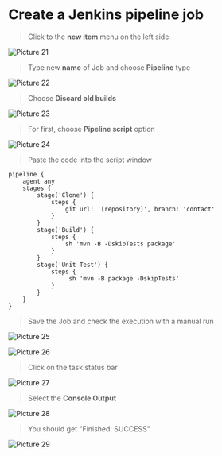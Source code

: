 # Create a Jenkins pipeline job

>Click to the **new item** menu on the left side 

![Picture 21](../assets/step2pic1newItem.png)

>Type new **name** of Job and choose **Pipeline** type

![Picture 22](../assets/step2pic2createJob.png)

>Choose **Discard old builds**

![Picture 23](../assets/step2pic3oldBuilds.png)

>For first, choose **Pipeline script** option

![Picture 24](../assets/step2pic4pipelineScript.png)

>Paste the code into the script window

```
pipeline {
    agent any
    stages {
        stage('Clone') {
            steps {
                git url: '[repository]', branch: 'contact'
            }
        }
        stage('Build') {
            steps {
                sh 'mvn -B -DskipTests package'
            }
        }
        stage('Unit Test') {
            steps {
                 sh 'mvn -B package -DskipTests'
            }
        }
    }
}
```

>Save the Job and check the execution with a manual run

![Picture 25](../assets/step2pic5saveJob.png)

![Picture 26](../assets/step2pic6buildNow.png)

>Click on the task status bar

![Picture 27](../assets/step2pic7statusBar.png)

>Select the **Console Output**

![Picture 28](../assets/step2pic8consoleOutput.png)

>You should get "Finished: SUCCESS"

![Picture 29](../assets/step2pic9finishSuccess.png)

<br/>

[repository]: https://github.com/softservedata/lv722.git
